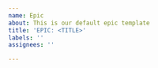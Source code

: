 ```yaml
---
name: Epic
about: This is our default epic template
title: 'EPIC: <TITLE>'
labels: ''
assignees: ''

---
```



